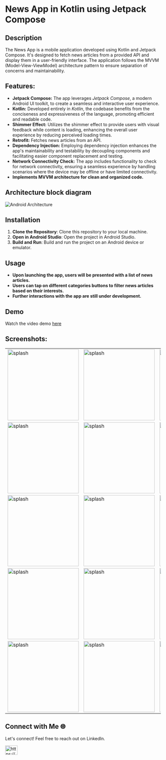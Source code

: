 # News App in Kotlin using Jetpack Compose

## Description
The News App is a mobile application developed using Kotlin and Jetpack Compose. It's designed to fetch news articles from a provided API and display them in a user-friendly interface.
The application follows the MVVM (Model-View-ViewModel) architecture pattern to ensure separation of concerns and maintainability.

## Features:
- **Jetpack Compose:** The app leverages *Jetpack Compose*, a modern Android UI toolkit, to create a seamless and interactive user experience.
- **Kotlin:** Developed entirely in *Kotlin*, the codebase benefits from the conciseness and expressiveness of the language, promoting efficient and readable code.
- **Shimmer Effect:** Utilizes the shimmer effect to provide users with visual feedback while content is loading, enhancing the overall user experience by reducing perceived loading times.
- **Retrofit:** Fetches news articles from an API.
- **Dependency Injection:** Employing dependency injection enhances the app's maintainability and testability by decoupling components and facilitating easier component replacement and testing.
- **Network Connectivity Check:** The app includes functionality to check for network connectivity, ensuring a seamless experience by handling scenarios where the device may be offline or have limited connectivity.
- **Implements MVVM architecture for clean and organized code.**


## Architecture block diagram
![Android Architecture](https://github.com/lofcoding/AndroidArchitectureSample/assets/109604722/ed29d956-1154-4518-9107-e4e1a34b4a35)


## Installation
1. **Clone the Repository**: Clone this repository to your local machine.
2. **Open in Android Studio**: Open the project in Android Studio.
3. **Build and Run**: Build and run the project on an Android device or emulator.

## Usage
- **Upon launching the app, users will be presented with a list of news articles.**
- **Users can tap on different categories buttons to filter news articles based on their interests.**
- **Further interactions with the app are still under development.**

## Demo
Watch the video demo [here](https://www.linkedin.com/posts/ahmed-gamal-ramadan_android-androiddev-jetpackcompose-activity-7189095344276725761-DV1O?utm_source=share&utm_medium=member_desktop)

## Screenshots:
<table>
  <tr>
    <td><img src="https://github.com/AhmedGamalRamadan/NewsCompose/assets/144063315/cba3563e-dd67-40dc-99c1-512388bf5df8" alt="splash" width="230"></td>
     <td><img src="https://github.com/AhmedGamalRamadan/NewsCompose/assets/144063315/bf640336-3449-493a-91e8-243213462e22" alt="splash" width="230"></td>
      <td><img src="https://github.com/AhmedGamalRamadan/NewsCompose/assets/144063315/37339933-f9d6-4514-b0c4-93cb5f3819f7" alt="splash" width="230"></td>
  </tr>
    <tr>
   <td><img src="https://github.com/AhmedGamalRamadan/NewsCompose/assets/144063315/f3fd73d2-388b-41df-a8b2-834e65e54956" alt="splash" width="230"></td>
     <td><img src="https://github.com/AhmedGamalRamadan/NewsCompose/assets/144063315/2f2ecfe4-18e2-469b-a46f-b9f80a8d10eb" alt="splash" width="230"></td>
      <td><img src="https://github.com/AhmedGamalRamadan/NewsCompose/assets/144063315/91f9e5e8-8803-47b0-899c-5a90cf36479f" alt="splash" width="230"></td>  
  </tr>
    <tr>
      <td><img src="https://github.com/AhmedGamalRamadan/NewsCompose/assets/144063315/cb7a2008-1e0a-49bd-8fbc-236c27a1f7c3" alt="splash" width="230"></td>
       <td><img src="https://github.com/AhmedGamalRamadan/NewsCompose/assets/144063315/bb35b49e-46ce-4314-b44c-f3680726a5ee" alt="splash" width="230"></td>
     <td><img src="https://github.com/AhmedGamalRamadan/NewsCompose/assets/144063315/c90dfbf5-0b1f-477c-addb-79b3c232679d" alt="splash" width="230"></td>
  </tr> 
  <tr>
        <td><img src="https://github.com/AhmedGamalRamadan/NewsCompose/assets/144063315/014979a2-f45b-44af-85a6-b1ba857e575a" alt="splash" width="230"></td>
         <td><img src="https://github.com/AhmedGamalRamadan/NewsCompose/assets/144063315/c0037ad3-b079-4cbe-b439-3fd2a8e5d731" alt="splash" width="230"></td>
         <td><img src="https://github.com/AhmedGamalRamadan/NewsCompose/assets/144063315/990c75f1-779a-4b4b-b8c8-ab9a818f75f8" alt="splash" width="230"></td>  
  </tr>
    <tr>
         <td><img src="https://github.com/AhmedGamalRamadan/NewsCompose/assets/144063315/3e62f33f-3d3b-4278-8e07-2d6cbf0ec522" alt="splash" width="230"></td>
         <td><img src="https://github.com/AhmedGamalRamadan/NewsCompose/assets/144063315/7cd8ac1d-40ac-4aa8-869f-6a15456035f7" alt="splash" width="230"></td>
         <td><img src="https://github.com/AhmedGamalRamadan/NewsCompose/assets/144063315/79f45bed-a14c-48c9-8888-d37b252e0bfe" alt="splash" width="230"></td>
  </tr>
</table>

## Connect with Me 🌐
Let's connect! Feel free to reach out on LinkedIn.
<p align="left">
<a href="https://www.linkedin.com/in/ahmed-gamal-ramadan/" target="blank"><img align="center" src="https://raw.githubusercontent.com/rahuldkjain/github-profile-readme-generator/master/src/images/icons/Social/linked-in-alt.svg" alt="https://www.linkedin.com/in/ahmed-gamal-97509328a/" height="30" width="40" /></a>
</p>

